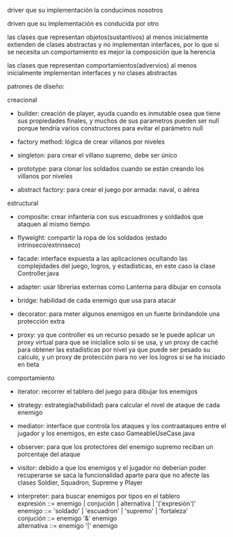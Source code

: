 driver que su implementación la conducimos nosotros

driven que su implementación es conducida por otro

las clases que representan objetos(sustantivos) al menos inicialmente extienden de clases abstractas y no implementan interfaces, por lo que si se necesita un comportamiento es mejor la composición que la herencia

las clases que representan comportamientos(advervios) al menos inicialmente implementan interfaces y no clases abstractas

patrones de diseño:

creacional

* builder: creación de player, ayuda cuando es inmutable osea que tiene sus propiedades finales, y muchos de sus parametros pueden ser null porque tendría varios constructores para evitar el parámetro null

* factory method: lógica de crear villanos por niveles

* singleton: para crear el villano supremo, debe ser único

* prototype: para clonar los soldados cuando se están creando los villanos por niveles

* abstract factory: para crear el juego por armada: naval, o aérea


estructural

* composite: crear infanteria con sus escuadrones y soldados que ataquen al mismo tiempo

* flyweight: compartir la ropa de los soldados (estado intrinseco/extrinseco)

* facade: interface expuesta a las aplicaciones ocultando las complejidades del juego, logros, y estadisticas, en este caso la clase Controller.java

* adapter: usar librerias externas como Lanterna para dibujar en consola

* bridge: habilidad de cada enemigo que usa para atacar

* decorator: para meter algunos enemigos en un fuerte brindandole una protección extra

* proxy: ya que controller es un recurso pesado se le puede aplicar un proxy virtual para que se inicialice solo si se usa,
y un proxy de caché para obtener las estadisticas por nivel ya que puede ser pesado su calculo,
y un proxy de protección para no ver los logros si se ha iniciado en beta

comportamiento

* iterator: recorrer el tablero del juego para dibujar los enemigos

* strategy: estrategía(habilidad) para calcular el nivel de ataque de cada enemigo

* mediator: interface que controla los ataques y los contraataques entre el jugador y los enemigos, en este caso GameableUseCase.java

* observer: para que los protectores del enemigo supremo reciban un porcentaje del ataque

* visitor: debido a que los enemigos y el jugador no deberían poder recuperarse se saca la funcionalidad aparte para que no afecte las clases Soldier, Squadron, Supreme y Player

* interpreter: para buscar enemigos por tipos en el tablero  
expresión ::= enemigo | conjución | alternativa | '('expresión')'  
enemigo ::= 'soldado' | 'escuadron' | 'supremo' | 'fortaleza'  
conjución ::= enemigo '&' enemigo  
alternativa ::= enemigo '|' enemigo
